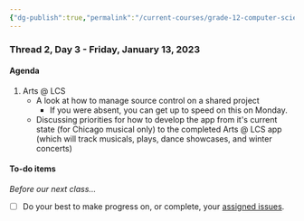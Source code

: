 ```yaml
---
{"dg-publish":true,"permalink":"/current-courses/grade-12-computer-science/thread-2/day-3/","dgHomeLink":false}
---
```


### Thread 2, Day 3 - Friday, January 13, 2023
#### Agenda

1. Arts @ LCS
	- A look at how to manage source control on a shared project
		- If you were absent, you can get up to speed on this on Monday.
	- Discussing priorities for how to develop the app from it's current state (for Chicago musical only) to the completed Arts @ LCS app (which will track musicals, plays, dance showcases, and winter concerts)
		
#### To-do items

*Before our next class...*

- [ ] Do your best to make progress on, or complete, your [assigned issues](https://github.com/lcs-apps/Chicago-HSE-LCS/issues).
